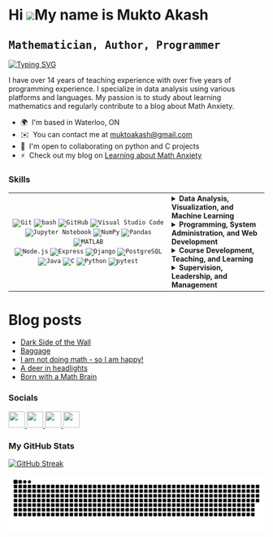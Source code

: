 Hi ![](https://user-images.githubusercontent.com/18350557/176309783-0785949b-9127-417c-8b55-ab5a4333674e.gif)My name is Mukto Akash
===================================================================================================================================
<kbd>Mathematician, Author, Programmer</kbd>
---------------------------------

[![Typing SVG](https://readme-typing-svg.demolab.com/?lines=🎇Inspire+Create+Innovate🎇;🎇Learn+Teach+Master🎇)](https://git.io/typing-svg)

I have over 14 years of teaching experience with over five years of programming experience. I specialize in data analysis using various platforms and languages. My passion is to study about learning mathematics and regularly contribute to a blog about Math Anxiety.
        
*   🌍  I'm based in Waterloo, ON
*   ✉️  You can contact me at [muktoakash@gmail.com](mailto:muktoakash@gmail.com)
*   🤝  I'm open to collaborating on python and C projects
*   ⚡  Check out my blog on <a href="https://anxiousatmath.blogspot.com">Learning about Math Anxiety</a>

### Skills 
<table style="border-collapse: collapse; border: none;">
<tr>
	
<td width="300px" style="border: none">
<div align="center">
	<code><img width="50" src="https://raw.githubusercontent.com/marwin1991/profile-technology-icons/refs/heads/main/icons/git.png" alt="Git" title="Git"/></code>
	<code><img width="50" src="https://raw.githubusercontent.com/marwin1991/profile-technology-icons/refs/heads/main/icons/bash.png" alt="bash" title="bash"/></code>
	<code><img width="50" src="https://raw.githubusercontent.com/marwin1991/profile-technology-icons/refs/heads/main/icons/github.png" alt="GitHub" title="GitHub"/></code>
	<code><img width="50" src="https://raw.githubusercontent.com/marwin1991/profile-technology-icons/refs/heads/main/icons/visual_studio_code.png" alt="Visual Studio Code" title="Visual Studio Code"/></code>
</div>
<div align="center">
	<code><img width="50" src="https://raw.githubusercontent.com/marwin1991/profile-technology-icons/refs/heads/main/icons/jupyter_notebook.png" alt="Jupyter Notebook" title="Jupyter Notebook"/></code>
	<code><img width="50" src="https://raw.githubusercontent.com/marwin1991/profile-technology-icons/refs/heads/main/icons/numpy.png" alt="NumPy" title="NumPy"/></code>
	<code><img width="50" src="https://raw.githubusercontent.com/marwin1991/profile-technology-icons/refs/heads/main/icons/pandas.png" alt="Pandas" title="Pandas"/></code>
	<code><img width="50" src="https://raw.githubusercontent.com/marwin1991/profile-technology-icons/refs/heads/main/icons/matlab.png" alt="MATLAB" title="MATLAB"/></code>
</div>
<!-- <div align="center">
	<code><img width="50" src="https://raw.githubusercontent.com/marwin1991/profile-technology-icons/refs/heads/main/icons/html.png" alt="HTML" title="HTML"/></code>
	<code><img width="50" src="https://raw.githubusercontent.com/marwin1991/profile-technology-icons/refs/heads/main/icons/css.png" alt="CSS" title="CSS"/></code>
	<code><img width="50" src="https://raw.githubusercontent.com/marwin1991/profile-technology-icons/refs/heads/main/icons/bootstrap.png" alt="Bootstrap" title="Bootstrap"/></code>
	<code><img width="50" src="https://raw.githubusercontent.com/marwin1991/profile-technology-icons/refs/heads/main/icons/javascript.png" alt="JavaScript" title="JavaScript"/></code>
</div> -->
<div align="center">
	<code><img width="50" src="https://raw.githubusercontent.com/marwin1991/profile-technology-icons/refs/heads/main/icons/node_js.png" alt="Node.js" title="Node.js"/></code>
	<code><img width="50" src="https://raw.githubusercontent.com/marwin1991/profile-technology-icons/refs/heads/main/icons/express.png" alt="Express" title="Express"/></code>
	<code><img width="50" src="https://raw.githubusercontent.com/marwin1991/profile-technology-icons/refs/heads/main/icons/django.png" alt="Django" title="Django"/></code>
	<code><img width="50" src="https://raw.githubusercontent.com/marwin1991/profile-technology-icons/refs/heads/main/icons/postgresql.png" alt="PostgreSQL" title="PostgreSQL"/></code>
</div>
<div align="center">
	<code><img width="50" src="https://raw.githubusercontent.com/marwin1991/profile-technology-icons/refs/heads/main/icons/java.png" alt="Java" title="Java"/></code>
	<code><img width="50" src="https://raw.githubusercontent.com/marwin1991/profile-technology-icons/refs/heads/main/icons/c.png" alt="C" title="C"/></code>
	<code><img width="50" src="https://raw.githubusercontent.com/marwin1991/profile-technology-icons/refs/heads/main/icons/python.png" alt="Python" title="Python"/></code>
	<code><img width="50" src="https://raw.githubusercontent.com/marwin1991/profile-technology-icons/refs/heads/main/icons/pytest.png" alt="pytest" title="pytest"/></code>
</div>
</details>
</td>
<td>
<details>
  <summary>
    <b> Data Analysis, Visualization, and Machine Learning </b>
  </summary>
  <ul class="list-group">
            <li class="list-group-item">Clean and analyze data using Power BI,
              Pandas, numpy, and Excel</li>
            <li class="list-group-item">Visualize data using
              matplotlib and seaborn</li>
            <li class="list-group-item">Train learning algorithms in
              scikit-learn</li>
            <li class="list-group-item">Create professional report with LaTeX.
          </ul>
</details>
<details>
  <summary>
    <b>Programming, System Administration, and Web Development</b>
  </summary>
  <ul class="list-group">
            <li class="list-group-item">
              Create and manage website frontend through
              HTML5, CSS3, Bootstrap, and JavaScript (Node/Express)
            </li>
            <li class="list-group-item">
              Set up and maintain website backend through
              Django, Node/Express, MySQL, and Postgre SQL
            </li>
            <li class="list-group-item">
              Use Docker on linux servers for webhosting, app deployment, and email services
            </li>
            <li class="list-group-item">Implement Data Structures and Algorithms in C and develop games in Python</li>
          </ul>

</details>
<details>
  <summary>
    <b>Course Development, Teaching, and Learning</b>
  </summary>
  <ul class="list-group">
            <li class="list-group-item">Redevelop curriculum for Engineering math course</li>
            <li class="list-group-item">Co-author course notes for first year Algebra course</li>
            <li class="list-group-item">
              Prepare detailed lecture notes and teach University Math courses
            </li>
            <li class="list-group-item">
              Create engaging assessments aligned with course learning outcomes
            </li>
            <li class="list-group-item">
              Maintain regular office hours to facilitate student questions
            </li>
          </ul>
</details>
<details>
  <summary>
    <b>Supervision, Leadership, and Management</b>
  </summary>
  <ul class="list-group">
            <li class="list-group-item">Lead project for analyzing service data</li>
            <li class="list-group-item">
              Coordinate large multisection course with over 1300 students
            </li>
            <li class="list-group-item">
              Move to adopt new policies and practices as a member of the board
              of a large cooperative residence (WCRI)
            </li>
            <li class="list-group-item">Reform internal transfer process for the Faculty of Math</li>
            <li class="list-group-item">Train academic advisors on advising International students</li>
          </ul>
</details>
</td>
</tr>
</table>

# Blog posts
<!-- BLOG-POST-LIST:START -->
- [Dark Side of the Wall](https://anxiousatmath.blogspot.com/2024/12/dark-side-of-wall.html)
- [Baggage](https://anxiousatmath.blogspot.com/2024/06/baggage.html)
- [I am not doing math - so I am happy!](https://anxiousatmath.blogspot.com/2024/04/i-am-not-doing-math-so-i-am-happy.html)
- [A deer in headlights](https://anxiousatmath.blogspot.com/2024/03/a-deer-in-headlights.html)
- [Born with a Math Brain](https://anxiousatmath.blogspot.com/2024/02/born-with-math-brain.html)
<!-- BLOG-POST-LIST:END -->


### Socials
                  
                  
<p align="left">
  <a href="https://discord.com/users/muktoakash" target="_blank" rel="noreferrer">
  <picture>
  <source media="(prefers-color-scheme: dark)" srcset="https://raw.githubusercontent.com/danielcranney/readme-generator/main/public/icons/socials/discord-dark.svg" />
  <source media="(prefers-color-scheme: light)" srcset="https://raw.githubusercontent.com/danielcranney/readme-generator/main/public/icons/socials/discord.svg" />
  <img src="https://raw.githubusercontent.com/danielcranney/readme-generator/main/public/icons/socials/discord.svg" width="32" height="32" />
  </picture>
  </a>
    <a href="https://www.github.com/muktoakash" target="_blank" rel="noreferrer">
  <picture>
  <source media="(prefers-color-scheme: dark)" srcset="https://raw.githubusercontent.com/danielcranney/readme-generator/main/public/icons/socials/github-dark.svg" />
  <source media="(prefers-color-scheme: light)" srcset="https://raw.githubusercontent.com/danielcranney/readme-generator/main/public/icons/socials/github.svg" />
  <img src="https://raw.githubusercontent.com/danielcranney/readme-generator/main/public/icons/socials/github.svg" width="32" height="32" />
  </picture>
  </a>
    <a href="https://www.linkedin.com/in/muktoakash" target="_blank" rel="noreferrer">
  <picture>
  <source media="(prefers-color-scheme: dark)" srcset="https://raw.githubusercontent.com/danielcranney/readme-generator/main/public/icons/socials/linkedin-dark.svg" />
  <source media="(prefers-color-scheme: light)" srcset="https://raw.githubusercontent.com/danielcranney/readme-generator/main/public/icons/socials/linkedin.svg" />
  <img src="https://raw.githubusercontent.com/danielcranney/readme-generator/main/public/icons/socials/linkedin.svg" width="32" height="32" />
  </picture>
  </a>
    <a href="https://www.twitch.tv/muktoakash" target="_blank" rel="noreferrer">
  <picture>
  <source media="(prefers-color-scheme: dark)" srcset="https://raw.githubusercontent.com/danielcranney/readme-generator/main/public/icons/socials/twitch-dark.svg" />
  <source media="(prefers-color-scheme: light)" srcset="https://raw.githubusercontent.com/danielcranney/readme-generator/main/public/icons/socials/twitch.svg" />
  <img src="https://raw.githubusercontent.com/danielcranney/readme-generator/main/public/icons/socials/twitch.svg" width="32" height="32" />
  </picture>
  </a>
</p>

### <b>My GitHub Stats</b>
[![GitHub Streak](https://streak-stats.demolab.com/?user=muktoakash&theme=dark)](https://git.io/streak-stats)

<picture>
  <source media="(prefers-color-scheme: dark)" srcset="https://raw.githubusercontent.com/muktoakash/muktoakash/output/github-snake-dark.svg" />
  <source media="(prefers-color-scheme: light)" srcset="https://raw.githubusercontent.com/muktoakash/muktoakash/output/github-snake.svg" />
  <img alt="github-snake" src="https://raw.githubusercontent.com/muktoakash/muktoakash/output/github-snake.svg" />
</picture>
